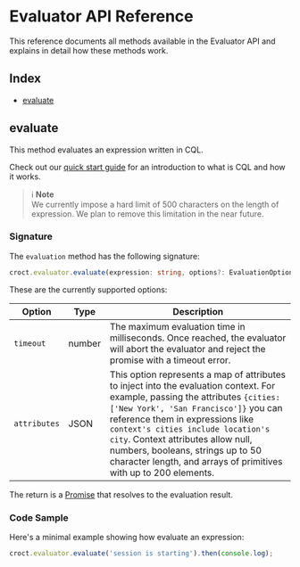 # Evaluator API Reference

This reference documents all methods available in the Evaluator API and explains in detail how these methods work.

## Index

- [evaluate](#evaluate)

## evaluate

This method evaluates an expression written in CQL.

Check out our [quick start guide](quick-start.md) for an introduction to what is CQL and how it works.

> ℹ️️ **Note**  
> We currently impose a hard limit of 500 characters on the length of expression.
> We plan to remove this limitation in the near future.


### Signature

The `evaluation` method has the following signature:

```ts
croct.evaluator.evaluate(expression: string, options?: EvaluationOptions): Promise<JsonResult>
```

These are the currently supported options:

| Option       | Type   | Description                                                                                                                                                                                                                                                                                                                                                                                   |
|--------------|--------|-----------------------------------------------------------------------------------------------------------------------------------------------------------------------------------------------------------------------------------------------------------------------------------------------------------------------------------------------------------------------------------------------|
| `timeout`    | number | The maximum evaluation time in milliseconds. Once reached, the evaluator will abort the evaluator and reject the promise with a timeout error.                                                                                                                                                                                                                                                |
| `attributes` | JSON   | This option represents a map of attributes to inject into the evaluation context. For example, passing the attributes `{cities: ['New York', 'San Francisco']}` you can reference them in expressions like `context's cities include location's city`. Context attributes allow null, numbers, booleans, strings up to 50 character length, and arrays of primitives with up to 200 elements. |

The return is a [Promise](https://developer.mozilla.org/en/docs/Web/JavaScript/Reference/Global_Objects/Promise) that 
resolves to the evaluation result.

### Code Sample

Here's a minimal example showing how evaluate an expression:

```js
croct.evaluator.evaluate('session is starting').then(console.log);
```
